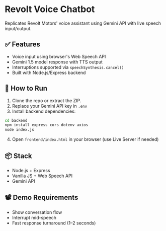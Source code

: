 # Revolt Voice Chatbot

Replicates Revolt Motors' voice assistant using Gemini API with live speech input/output.

## ✅ Features

- Voice input using browser's Web Speech API
- Gemini 1.5 model response with TTS output
- Interruptions supported via `speechSynthesis.cancel()`
- Built with Node.js/Express backend

## 🚀 How to Run

1. Clone the repo or extract the ZIP.
2. Replace your Gemini API key in `.env`
3. Install backend dependencies:

```bash
cd backend
npm install express cors dotenv axios
node index.js
```

4. Open `frontend/index.html` in your browser (use Live Server if needed)

## 📦 Stack

- Node.js + Express
- Vanilla JS + Web Speech API
- Gemini API

## 📽️ Demo Requirements

- Show conversation flow
- Interrupt mid-speech
- Fast response turnaround (1–2 seconds)
